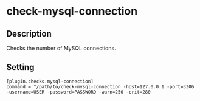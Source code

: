 # check-mysql-connection
## Description

Checks the number of MySQL connections.

## Setting

```
[plugin.checks.mysql-connection]
command = "/path/to/check-mysql-connection -host=127.0.0.1 -port=3306 -username=USER -password=PASSWORD -warn=250 -crit=280
```

